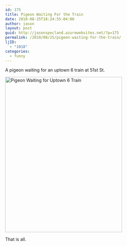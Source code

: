 ```yaml
---
id: 175
title: Pigeon Waiting For the Train
date: 2010-08-25T18:24:55-04:00
author: jason
layout: post
guid: http://jasonspecland.azurewebsites.net/?p=175
permalink: /2010/08/25/pigeon-waiting-for-the-train/
ljID:
  - "1018"
categories:
  - funny
---
```

A pigeon waiting for an uptown 6 train at 51st St.

[<img src="http://farm5.static.flickr.com/4078/4927880016_d7b3599e17.jpg" width="375" height="500" alt="Pigeon Waiting for Uptown 6 Train" />](http://www.flickr.com/photos/jayspec/4927880016/ "Pigeon Waiting for Uptown 6 Train by jayspec, on Flickr")

That is all.